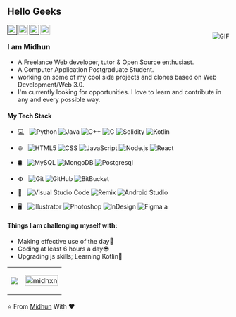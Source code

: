 ## Hello Geeks

<a href="">
  <img align="left" alt="Midhun's Linkdein" width="22px" src="https://cdn.jsdelivr.net/npm/simple-icons@v3/icons/linkedin.svg" />
</a>
<a href="https://github.com/midhxn">
  <img align="left" alt="Midhun's Github" width="22px" src="https://cdn.jsdelivr.net/npm/simple-icons@v3/icons/github.svg" />
</a>
<a href="">
  <img align="left" alt="Midhun's Telegram" width="22px" src="https://cdn.jsdelivr.net/npm/simple-icons@v3/icons/telegram.svg" />
</a>
<a href="https://www.hackerrank.com/midhunofficial">
  <img align="left" alt="Midhun's Hackerrank" width="22px" src="https://cdn.jsdelivr.net/npm/simple-icons@v3/icons/hackerrank.svg" />
</a>
<br />
<img align="right" alt="GIF" src="https://media.giphy.com/media/dbtDDSvWErdf2/giphy.gif" />

### I am Midhun
- A Freelance Web developer, tutor & Open Source enthusiast.
- A Computer Application Postgraduate Student. 
- working on some of my cool side projects and clones based on Web Development/Web 3.0.
- I'm currently looking for opportunities. I love to learn and contribute in any and every possible way.

#### My Tech Stack

- 💻 &nbsp;
  ![Python](https://img.shields.io/badge/-Python-333333?style=flat&logo=python)
  ![Java](https://img.shields.io/badge/-Java-333333?style=flat&logo=Java)
  ![C++](https://img.shields.io/badge/-C++-333333?style=flat&logo=C%2B%2B&logoColor=00599C)
  ![C](https://img.shields.io/badge/-C-333333?style=flat&logo=C%2B%2B&logoColor=00599C)
  ![Solidity](https://img.shields.io/badge/-Solidity-333333?style=flat&logo=solidity)
  ![Kotlin](https://img.shields.io/badge/-Kotlin-333333?style=flat&logo=kotlin)
 
- 🌐 &nbsp;
  ![HTML5](https://img.shields.io/badge/-HTML5-333333?style=flat&logo=HTML5)
  ![CSS](https://img.shields.io/badge/-CSS-333333?style=flat&logo=CSS3&logoColor=1572B6)
  ![JavaScript](https://img.shields.io/badge/-JavaScript-333333?style=flat&logo=javascript)
  ![Node.js](https://img.shields.io/badge/-Node.js-333333?style=flat&logo=node.js)
  ![React](https://img.shields.io/badge/-React-333333?style=flat&logo=react)
- 🛢 &nbsp;
  ![MySQL](https://img.shields.io/badge/-MySQL-333333?style=flat&logo=mysql)
  ![MongoDB](https://img.shields.io/badge/-MongoDB-333333?style=flat&logo=mongodb)
   ![Postgresql](https://img.shields.io/badge/-Postgresql-333333?style=flat&logo=postgresql)
- ⚙️ &nbsp;
  ![Git](https://img.shields.io/badge/-Git-333333?style=flat&logo=git)
  ![GitHub](https://img.shields.io/badge/-GitHub-333333?style=flat&logo=github)
  ![BitBucket](https://img.shields.io/badge/-BitBucket-333333?style=flat&logo=bitbucket)
- 🔧 &nbsp;
  ![Visual Studio Code](https://img.shields.io/badge/-Visual%20Studio%20Code-333333?style=flat&logo=visual-studio-code&logoColor=007ACC)
  ![Remix](https://img.shields.io/badge/-Remix-333333?style=flat&logo=remix)
  ![Android Studio](https://img.shields.io/badge/-AndroidStudio-333333?style=flat&logo=androidstudio)
- 🖥 &nbsp;
  ![Illustrator](https://img.shields.io/badge/-Illustrator-333333?style=flat&logo=adobe-illustrator)
  ![Photoshop](https://img.shields.io/badge/-Photoshop-333333?style=flat&logo=adobe-photoshop)
  ![InDesign](https://img.shields.io/badge/-InDesign-333333?style=flat&logo=adobe-indesign)
  ![Figma](https://img.shields.io/badge/-Figma-333333?style=flat&logo=figma)
 a
 
  
#### Things I am challenging myself with:
- Making effective use of the day🤖
- Coding at least 6 hours a day😎
- Upgrading js skills; Learning Kotlin🥶
  
 
<table>
 <tr>
   <td>
     <p align="left"><a><img src="https://github-readme-stats.vercel.app/api?username=midhxn&count_private=true" /></a></p> 
   </td>
   <td>
     <p align="right"><img src="https://github-readme-streak-stats.herokuapp.com/?user=midhxn&layout=compact&theme=radical" alt="midhxn" width="100%" /></p>
  </td>
 </tr>
</table>

  

⭐️ From [Midhun](https://github.com/midhxn) With ♥️


